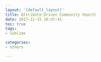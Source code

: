 ```yaml
---
layout: '[default_layout]'   
title: Attribute-Driven Community Search           
date: 2017-11-15 10:47:41  
toc: true                  
tags:                        
- Sublime

categories:                  
- others

---
```


<!--more-->